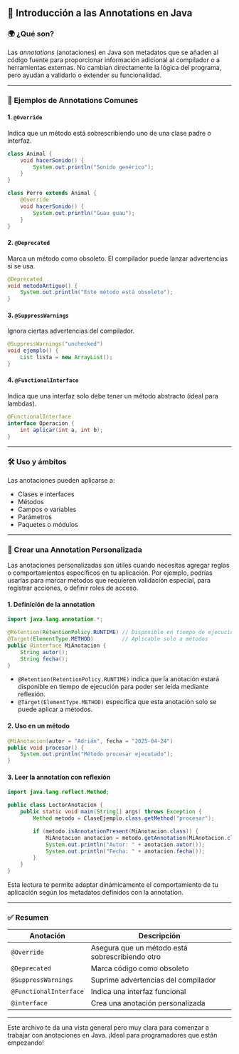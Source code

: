 ## 🔩 Introducción a las Annotations en Java

### 🌍 ¿Qué son?
Las *annotations* (anotaciones) en Java son metadatos que se añaden al código fuente para proporcionar información adicional al compilador o a herramientas externas. No cambian directamente la lógica del programa, pero ayudan a validarlo o extender su funcionalidad.

---

### 🔐 Ejemplos de Annotations Comunes

#### 1. `@Override`
Indica que un método está sobrescribiendo uno de una clase padre o interfaz.
```java
class Animal {
    void hacerSonido() {
        System.out.println("Sonido genérico");
    }
}

class Perro extends Animal {
    @Override
    void hacerSonido() {
        System.out.println("Guau guau");
    }
}
```

#### 2. `@Deprecated`
Marca un método como obsoleto. El compilador puede lanzar advertencias si se usa.
```java
@Deprecated
void metodoAntiguo() {
    System.out.println("Este método está obsoleto");
}
```

#### 3. `@SuppressWarnings`
Ignora ciertas advertencias del compilador.
```java
@SuppressWarnings("unchecked")
void ejemplo() {
    List lista = new ArrayList();
}
```

#### 4. `@FunctionalInterface`
Indica que una interfaz solo debe tener un método abstracto (ideal para lambdas).
```java
@FunctionalInterface
interface Operacion {
    int aplicar(int a, int b);
}
```

---

### 🛠️ Uso y ámbitos
Las anotaciones pueden aplicarse a:
- Clases e interfaces
- Métodos
- Campos o variables
- Parámetros
- Paquetes o módulos

---

### 🧰 Crear una Annotation Personalizada
Las anotaciones personalizadas son útiles cuando necesitas agregar reglas o comportamientos específicos en tu aplicación. Por ejemplo, podrías usarlas para marcar métodos que requieren validación especial, para registrar acciones, o definir roles de acceso.

#### 1. Definición de la annotation
```java
import java.lang.annotation.*;

@Retention(RetentionPolicy.RUNTIME) // Disponible en tiempo de ejecución
@Target(ElementType.METHOD)         // Aplicable solo a métodos
public @interface MiAnotacion {
    String autor();
    String fecha();
}
```

- `@Retention(RetentionPolicy.RUNTIME)` indica que la anotación estará disponible en tiempo de ejecución para poder ser leída mediante reflexión.
- `@Target(ElementType.METHOD)` especifica que esta anotación solo se puede aplicar a métodos.

#### 2. Uso en un método
```java
@MiAnotacion(autor = "Adrián", fecha = "2025-04-24")
public void procesar() {
    System.out.println("Método procesar ejecutado");
}
```

#### 3. Leer la annotation con reflexión
```java
import java.lang.reflect.Method;

public class LectorAnotacion {
    public static void main(String[] args) throws Exception {
        Method metodo = ClaseEjemplo.class.getMethod("procesar");

        if (metodo.isAnnotationPresent(MiAnotacion.class)) {
            MiAnotacion anotacion = metodo.getAnnotation(MiAnotacion.class);
            System.out.println("Autor: " + anotacion.autor());
            System.out.println("Fecha: " + anotacion.fecha());
        }
    }
}
```

Esta lectura te permite adaptar dinámicamente el comportamiento de tu aplicación según los metadatos definidos con la annotation.

---

### ✅ Resumen

| Anotación             | Descripción                                     |
|-----------------------|-------------------------------------------------|
| `@Override`           | Asegura que un método está sobrescribiendo otro |
| `@Deprecated`         | Marca código como obsoleto                      |
| `@SuppressWarnings`   | Suprime advertencias del compilador            |
| `@FunctionalInterface`| Indica una interfaz funcional                   |
| `@interface`          | Crea una anotación personalizada                |

---

Este archivo te da una vista general pero muy clara para comenzar a trabajar con anotaciones en Java. ¡Ideal para programadores que están empezando!

